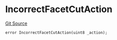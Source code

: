 # IncorrectFacetCutAction
[Git Source](https://github.com/thrackle-io/tron/blob/46cb5e729fbe3c8dc7b7ecacae59ec49544d86f9/src/protocol/economic/ruleProcessor/RuleProcessorDiamondLib.sol)


```solidity
error IncorrectFacetCutAction(uint8 _action);
```


